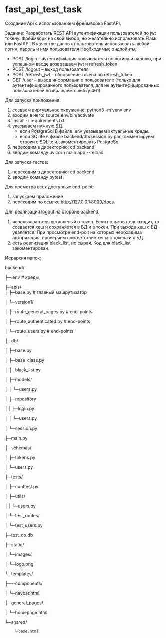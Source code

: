 # fast_api_test_task
Создание Api с использованием фреймворка FastAPI.

Задание:
Разработать REST API аутентификации пользователей по jwt токену. Фреймворк на свой выбор, но желательно использовать Flask или FastAPI.
В качестве данных пользователя использовать любой логин, пароль и имя пользователя
Необходимые эндпойнты:
- POST /login – аутентификация пользователя по логину и паролю, при успешном вводе возвращаем jwt и refresh_token
- POST /logout – выход пользователя
- POST /refresh_jwt – обновление токена по refresh_token
- GET /user – вывод информации о пользователе (только для аутентифицированного пользователя, для не аутентифицированных пользователей возвращаем ошибку 401)


Для запуска приложения:
1) создаем виртуальное окружение: python3 -m venv env
2) входим в него: source env/bin/activate
3) install -r requirements.txt
4) указываем нужную БД. 
   - если PostgreSql В файле .env указываем актуальные креды.
   - если SQLite в файле backend/db/session.py раскомментируем строки с SQLite и закоментировать PostgreSql
5) переходим в директорию: cd backend
6) вводим команду uvicorn main:app --reload


Для запуска тестов:
1) переходим в директорию: cd backend
2) вводим команду pytest

Для прсмотра всех доступных end-point:
1) запускаем приложение
2) переходим по ссылке http://127.0.0.1:8000/docs

Для реализации logout на стороне backend:
1) использовал хеш вставленый в токен. Если пользователь входит, то создается хеш и сохраняется в БД и в токен. При выходе хеш с БД удаляется.  При просмотре end-poit на которых необхадима авторизация, проверяем соответствие хеша с токена и с БД.
2) есть реализация black_list, но сырая. Код для black_list закоментирован.


Иерархия папок:

backend/

├─.env                  # креды

├─apis/                 
│ ├─base.py                  # главный машрутизатор

│ └─version1/

│       ├─route_general_pages.py         # end-points

│       ├─route_authenticated.py         # end-points

│       └─route_users.py                 # end-points

├─db/

│ ├─base.py

│ ├─base_class.py

│ ├─black_list.py

│ ├─models/

│ │ └─users.py

│ ├─repository

│ | ├─login.py 

│ │ └─users.py

│ └─session.py

├─main.py

├─schemas/

│ ├─tokens.py

│ └─users.py

├─tests/

│ ├─conftest.py

│ ├─utils/

│ | └─users.py

│ └─test_routes/

│   └─test_users.py

├─test_db.db

├─static/

│ └─images/

│   └─logo.png

└─templates/

  ├─--components/
  
  │    └─navbar.html
  
  ├─general_pages/
  
  │ └─homepage.html
  
  └─shared/
  
        └─base.html
       
